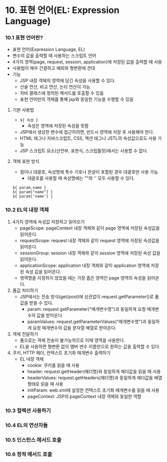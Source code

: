 # 10. 표현 언어(EL: Expression Language)

### 10.1 표현 언어란?

- 표현 언어(Expression Language, EL)
- 변수의 값을 출력할 때 사용하는 스크립트 언어
- 4가지 영역(page, request, session, application)에 저장된 값을 출력할 때 사용
- 사용법이 매우 간결하고 예외와 형변환에 관대
- 기능
  - JSP 내장 객체의 영역에 담긴 속성을 사용할 수 있다.
  - 산술 연산, 비교 연산, 논리 연산이 가능
  - 자바 클래스에 정의된 메서드를 호출할 수 있음
  - 표현 언어만의 객체를 통해 jsp와 동일한 기능을 수행할 수 있음

1. 기본 사용법

   - `${ 속성 }`
     - 속성은 영역에 저장된 속성을 뜻함
   - JSP에서 생성한 변수에 접근하려면, 반드시 영역에 저장 후 사용해야 한다.
   - HTML 태그나 자바스크립트, CSS, 액션 태그나 JSTL의 속성값으로도 사용 가능
   - JSP 스크립트 요소(선언부, 표현식, 스크립틀릿)에서는 사용할 수 없다.

2. 객체 표현 방식

   - 점이나 대괄호, 속성명에 특수 기호나 한글이 포함된 경우 대괄호만 사용 가능
     - 대괄호를 사용할 때 속성명에는 ""와 '' 모두 사용할 수 있다.

   ```
   ${ param.name }
   ${ param["name"] }
   ${ param['name'] }
   ```



### 10.2 EL의 내장 객체

1. 4가지 영역에 속성값 저장하고 읽어오기
   - pageScope: pageContext 내장 객체와 같이 page 영역에 저장된 속성값을 읽어온다.
   - requestScope: request 내장 객체와 같이 request 영역에 저장된 속성값을 읽어온다.
   - sessionGroup: session 내장 객체와 같이 session 영역에 저장된 속성 값을 읽어온다.
   - applicationScope: application 내장 객체와 같이 application 영역에 저장된 속성 값을 읽어온다.
   - 영역명을 지정하지 않았을 때는 가장 좁은 영역인 page 영역의 속성을 읽어온다.
2. 폼값 처리하기
   - JSP에서는 전송 방식(get/post)에 상관없이 request.getParameter()로 폼값을 받을 수 있다.
     - param: request.getParameter("매개변수명")과 동일하게 요청 매개변수의 값을 받아온다.
     - paramValues: request.getParameterValues("매개변수명")과 동일하게 요청 매개변수의 값을 문자열 배열로 받아온다.
3. 객체 전달하기
   - 폼으로는 객체 전송이 불가능하므로 이때 영역을 사용한다.
   - EL을 사용하면 형변환 없이 멤버 변수 이름만으로 원하는 값을 출력할 수 있다.
4. 쿠키, HTTP 헤더, 컨텍스트 초기화 매개변수 출력하기
   - EL 내장 객체
     - cookie: 쿠키를 읽을 때 사용
     - header: request.getHeader(헤더명)와 동일하게 헤더값을 읽을 때 사용
     - headerValues: request.getHeaders(헤더명)과 동일하게 헤더값을 배열 형태로 읽을 때 사용
     - initParam: web.xml에 설정한 컨텍스트 초기화 매개변수를 읽을 때 사용
     - pageContext: JSP의 pageContext 내장 객체와 동일한 역할



### 10.3 컬렉션 사용하기



### 10.4 EL의 연산자들



### 10.5 인스턴스 메서드 호출



### 10.6 정적 메서드 호출

